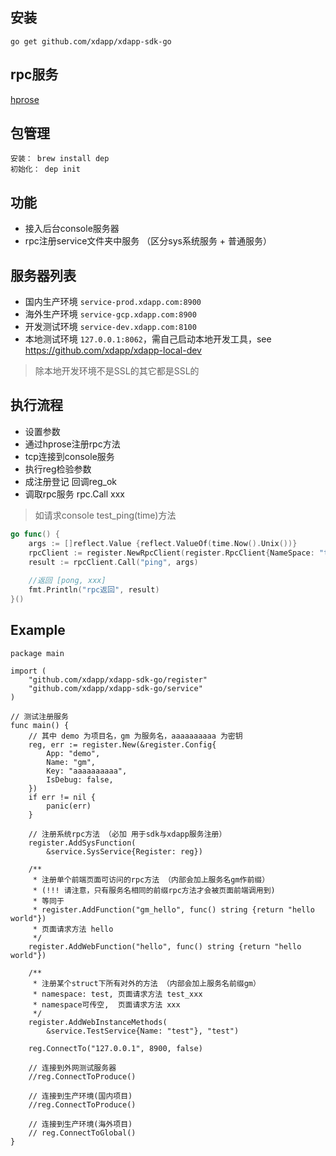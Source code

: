 安装
----------
```
go get github.com/xdapp/xdapp-sdk-go
```

rpc服务
----------

[hprose](https://github.com/hprose/hprose-golang/)


包管理
----------
    安装： brew install dep
    初始化： dep init

功能
----------
- 接入后台console服务器
- rpc注册service文件夹中服务 （区分sys系统服务 + 普通服务）

服务器列表
----------

* 国内生产环境 `service-prod.xdapp.com:8900`
* 海外生产环境 `service-gcp.xdapp.com:8900`
* 开发测试环境 `service-dev.xdapp.com:8100`
* 本地测试环境 `127.0.0.1:8062`，需自己启动本地开发工具，see https://github.com/xdapp/xdapp-local-dev

> 除本地开发环境不是SSL的其它都是SSL的

执行流程
----------
- 设置参数
- 通过hprose注册rpc方法 
- tcp连接到console服务 
- 执行reg检验参数
- 成注册登记 回调reg_ok
- 调取rpc服务 rpc.Call xxx

> 如请求console test_ping(time)方法

```go
go func() {
    args := []reflect.Value {reflect.ValueOf(time.Now().Unix())}
    rpcClient := register.NewRpcClient(register.RpcClient{NameSpace: "test"})
    result := rpcClient.Call("ping", args)
    
    //返回 [pong, xxx] 
    fmt.Println("rpc返回", result)
}()

```


Example
----------
```golang
package main

import (
    "github.com/xdapp/xdapp-sdk-go/register"
    "github.com/xdapp/xdapp-sdk-go/service"
)

// 测试注册服务
func main() {
    // 其中 demo 为项目名，gm 为服务名，aaaaaaaaaa 为密钥
    reg, err := register.New(&register.Config{
        App: "demo",
        Name: "gm",
        Key: "aaaaaaaaaa",
        IsDebug: false,
    })
    if err != nil {
        panic(err)
    }

    // 注册系统rpc方法 （必加 用于sdk与xdapp服务注册）
    register.AddSysFunction(
        &service.SysService{Register: reg})

    /**
     * 注册单个前端页面可访问的rpc方法 （内部会加上服务名gm作前缀）
     * (!!! 请注意，只有服务名相同的前缀rpc方法才会被页面前端调用到)
     * 等同于
     * register.AddFunction("gm_hello", func() string {return "hello world"})
     * 页面请求方法 hello
     */
    register.AddWebFunction("hello", func() string {return "hello world"})

    /**
	 * 注册某个struct下所有对外的方法 （内部会加上服务名前缀gm）
     * namespace: test, 页面请求方法 test_xxx
     * namespace可传空,  页面请求方法 xxx
     */
    register.AddWebInstanceMethods(
        &service.TestService{Name: "test"}, "test")

    reg.ConnectTo("127.0.0.1", 8900, false)

    // 连接到外网测试服务器
    //reg.ConnectToProduce()

    // 连接到生产环境(国内项目)
    //reg.ConnectToProduce()

    // 连接到生产环境(海外项目)
    // reg.ConnectToGlobal()
}
```